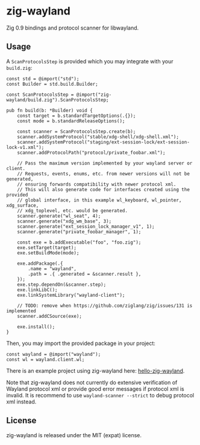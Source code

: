 # zig-wayland

Zig 0.9 bindings and protocol scanner for libwayland.

## Usage

A `ScanProtocolsStep` is provided which you may integrate with your
`build.zig`:

```zig
const std = @import("std");
const Builder = std.build.Builder;

const ScanProtocolsStep = @import("zig-wayland/build.zig").ScanProtocolsStep;

pub fn build(b: *Builder) void {
    const target = b.standardTargetOptions(.{});
    const mode = b.standardReleaseOptions();

    const scanner = ScanProtocolsStep.create(b);
    scanner.addSystemProtocol("stable/xdg-shell/xdg-shell.xml");
    scanner.addSystemProtocol("staging/ext-session-lock/ext-session-lock-v1.xml");
    scanner.addProtocolPath("protocol/private_foobar.xml");

    // Pass the maximum version implemented by your wayland server or client.
    // Requests, events, enums, etc. from newer versions will not be generated,
    // ensuring forwards compatibility with newer protocol xml.
    // This will also generate code for interfaces created using the provided
    // global interface, in this example wl_keyboard, wl_pointer, xdg_surface,
    // xdg_toplevel, etc. would be generated.
    scanner.generate("wl_seat", 4);
    scanner.generate("xdg_wm_base", 3);
    scanner.generate("ext_session_lock_manager_v1", 1);
    scanner.generate("private_foobar_manager", 1);

    const exe = b.addExecutable("foo", "foo.zig");
    exe.setTarget(target);
    exe.setBuildMode(mode);

    exe.addPackage(.{
        .name = "wayland",
        .path = .{ .generated = &scanner.result },
    });
    exe.step.dependOn(&scanner.step);
    exe.linkLibC();
    exe.linkSystemLibrary("wayland-client");

    // TODO: remove when https://github.com/ziglang/zig/issues/131 is implemented
    scanner.addCSource(exe);

    exe.install();
}

```

Then, you may import the provided package in your project:

```zig
const wayland = @import("wayland");
const wl = wayland.client.wl;
```

There is an example project using zig-wayland here:
[hello-zig-wayland](https://github.com/ifreund/hello-zig-wayland).

Note that zig-wayland does not currently do extensive verification of Wayland
protocol xml or provide good error messages if protocol xml is invalid. It is
recommend to use `wayland-scanner --strict` to debug protocol xml instead.

## License

zig-wayland is released under the MIT (expat) license.
